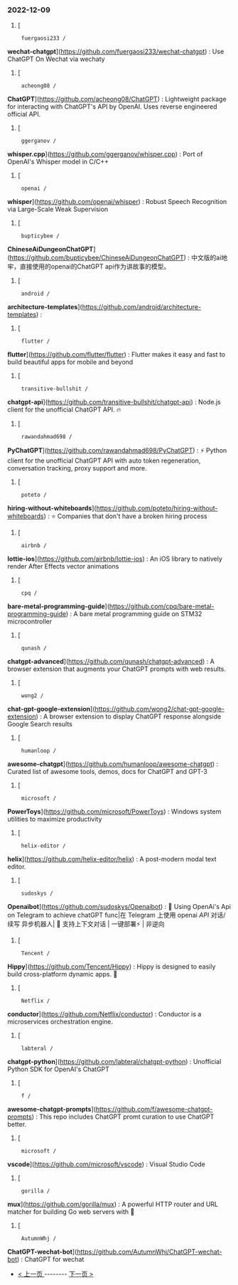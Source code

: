 ### 2022-12-09 
1. [
    

        fuergaosi233 /
**wechat-chatgpt**](https://github.com/fuergaosi233/wechat-chatgpt) : Use ChatGPT On Wechat via wechaty
1. [
    

        acheong08 /
**ChatGPT**](https://github.com/acheong08/ChatGPT) : Lightweight package for interacting with ChatGPT's API by OpenAI. Uses reverse engineered official API.
1. [
    

        ggerganov /
**whisper.cpp**](https://github.com/ggerganov/whisper.cpp) : Port of OpenAI's Whisper model in C/C++
1. [
    

        openai /
**whisper**](https://github.com/openai/whisper) : Robust Speech Recognition via Large-Scale Weak Supervision
1. [
    

        bupticybee /
**ChineseAiDungeonChatGPT**](https://github.com/bupticybee/ChineseAiDungeonChatGPT) : 中文版的ai地牢，直接使用的openai的ChatGPT api作为讲故事的模型。
1. [
    

        android /
**architecture-templates**](https://github.com/android/architecture-templates) : 
1. [
    

        flutter /
**flutter**](https://github.com/flutter/flutter) : Flutter makes it easy and fast to build beautiful apps for mobile and beyond
1. [
    

        transitive-bullshit /
**chatgpt-api**](https://github.com/transitive-bullshit/chatgpt-api) : Node.js client for the unofficial ChatGPT API. 🔥
1. [
    

        rawandahmad698 /
**PyChatGPT**](https://github.com/rawandahmad698/PyChatGPT) : ⚡️ Python client for the unofficial ChatGPT API with auto token regeneration, conversation tracking, proxy support and more.
1. [
    

        poteto /
**hiring-without-whiteboards**](https://github.com/poteto/hiring-without-whiteboards) : ⭐️ Companies that don't have a broken hiring process
1. [
    

        airbnb /
**lottie-ios**](https://github.com/airbnb/lottie-ios) : An iOS library to natively render After Effects vector animations
1. [
    

        cpq /
**bare-metal-programming-guide**](https://github.com/cpq/bare-metal-programming-guide) : A bare metal programming guide on STM32 microcontroller
1. [
    

        qunash /
**chatgpt-advanced**](https://github.com/qunash/chatgpt-advanced) : A browser extension that augments your ChatGPT prompts with web results.
1. [
    

        wong2 /
**chat-gpt-google-extension**](https://github.com/wong2/chat-gpt-google-extension) : A browser extension to display ChatGPT response alongside Google Search results
1. [
    

        humanloop /
**awesome-chatgpt**](https://github.com/humanloop/awesome-chatgpt) : Curated list of awesome tools, demos, docs for ChatGPT and GPT-3
1. [
    

        microsoft /
**PowerToys**](https://github.com/microsoft/PowerToys) : Windows system utilities to maximize productivity
1. [
    

        helix-editor /
**helix**](https://github.com/helix-editor/helix) : A post-modern modal text editor.
1. [
    

        sudoskys /
**Openaibot**](https://github.com/sudoskys/Openaibot) : 🤖 Using OpenAi's Api on Telegram to achieve chatGPT func|在 Telegram 上使用 openai *API* 对话/续写 异步机器人| 👋 支持上下文对话 | 一键部署⚡️ | 非逆向
1. [
    

        Tencent /
**Hippy**](https://github.com/Tencent/Hippy) : Hippy is designed to easily build cross-platform dynamic apps. 👏
1. [
    

        Netflix /
**conductor**](https://github.com/Netflix/conductor) : Conductor is a microservices orchestration engine.
1. [
    

        labteral /
**chatgpt-python**](https://github.com/labteral/chatgpt-python) : Unofficial Python SDK for OpenAI's ChatGPT
1. [
    

        f /
**awesome-chatgpt-prompts**](https://github.com/f/awesome-chatgpt-prompts) : This repo includes ChatGPT promt curation to use ChatGPT better.
1. [
    

        microsoft /
**vscode**](https://github.com/microsoft/vscode) : Visual Studio Code
1. [
    

        gorilla /
**mux**](https://github.com/gorilla/mux) : A powerful HTTP router and URL matcher for building Go web servers with 🦍
1. [
    

        AutumnWhj /
**ChatGPT-wechat-bot**](https://github.com/AutumnWhj/ChatGPT-wechat-bot) : ChatGPT for wechat 

- [ < 上一页 ](https://github.com/able8/github-trending-daily-record/blob/master/2022-12-08.md) -------- [ 下一页 > ](https://github.com/able8/github-trending-daily-record/blob/master/2022-12-10.md)